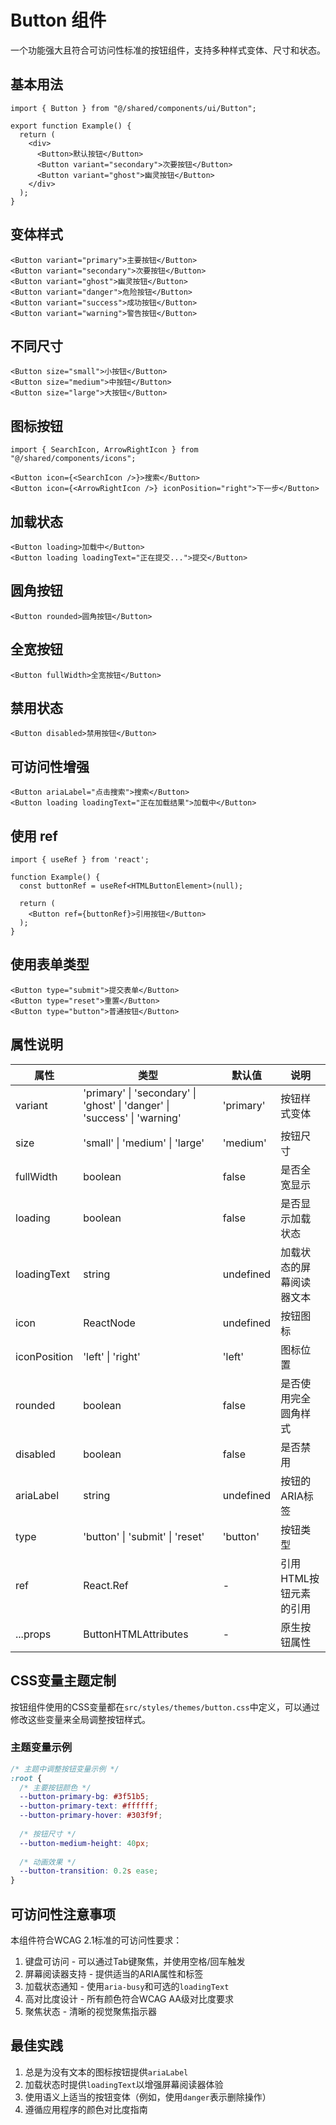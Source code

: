 # Button 组件

一个功能强大且符合可访问性标准的按钮组件，支持多种样式变体、尺寸和状态。

## 基本用法

```tsx
import { Button } from "@/shared/components/ui/Button";

export function Example() {
  return (
    <div>
      <Button>默认按钮</Button>
      <Button variant="secondary">次要按钮</Button>
      <Button variant="ghost">幽灵按钮</Button>
    </div>
  );
}
```

## 变体样式

```tsx
<Button variant="primary">主要按钮</Button>
<Button variant="secondary">次要按钮</Button>
<Button variant="ghost">幽灵按钮</Button>
<Button variant="danger">危险按钮</Button>
<Button variant="success">成功按钮</Button>
<Button variant="warning">警告按钮</Button>
```

## 不同尺寸

```tsx
<Button size="small">小按钮</Button>
<Button size="medium">中按钮</Button>
<Button size="large">大按钮</Button>
```

## 图标按钮

```tsx
import { SearchIcon, ArrowRightIcon } from "@/shared/components/icons";

<Button icon={<SearchIcon />}>搜索</Button>
<Button icon={<ArrowRightIcon />} iconPosition="right">下一步</Button>
```

## 加载状态

```tsx
<Button loading>加载中</Button>
<Button loading loadingText="正在提交...">提交</Button>
```

## 圆角按钮

```tsx
<Button rounded>圆角按钮</Button>
```

## 全宽按钮

```tsx
<Button fullWidth>全宽按钮</Button>
```

## 禁用状态

```tsx
<Button disabled>禁用按钮</Button>
```

## 可访问性增强

```tsx
<Button ariaLabel="点击搜索">搜索</Button>
<Button loading loadingText="正在加载结果">加载中</Button>
```

## 使用 ref

```tsx
import { useRef } from 'react';

function Example() {
  const buttonRef = useRef<HTMLButtonElement>(null);
  
  return (
    <Button ref={buttonRef}>引用按钮</Button>
  );
}
```

## 使用表单类型

```tsx
<Button type="submit">提交表单</Button>
<Button type="reset">重置</Button>
<Button type="button">普通按钮</Button>
```

## 属性说明

| 属性         | 类型                                                                      | 默认值    | 说明                     |
| ------------ | ------------------------------------------------------------------------- | --------- | ------------------------ |
| variant      | 'primary' \| 'secondary' \| 'ghost' \| 'danger' \| 'success' \| 'warning' | 'primary' | 按钮样式变体             |
| size         | 'small' \| 'medium' \| 'large'                                            | 'medium'  | 按钮尺寸                 |
| fullWidth    | boolean                                                                   | false     | 是否全宽显示             |
| loading      | boolean                                                                   | false     | 是否显示加载状态         |
| loadingText  | string                                                                    | undefined | 加载状态的屏幕阅读器文本 |
| icon         | ReactNode                                                                 | undefined | 按钮图标                 |
| iconPosition | 'left' \| 'right'                                                         | 'left'    | 图标位置                 |
| rounded      | boolean                                                                   | false     | 是否使用完全圆角样式     |
| disabled     | boolean                                                                   | false     | 是否禁用                 |
| ariaLabel    | string                                                                    | undefined | 按钮的ARIA标签           |
| type         | 'button' \| 'submit' \| 'reset'                                           | 'button'  | 按钮类型                 |
| ref          | React.Ref                                                                 | -         | 引用HTML按钮元素的引用   |
| ...props     | ButtonHTMLAttributes                                                      | -         | 原生按钮属性             |

## CSS变量主题定制

按钮组件使用的CSS变量都在`src/styles/themes/button.css`中定义，可以通过修改这些变量来全局调整按钮样式。

### 主题变量示例

```css
/* 主题中调整按钮变量示例 */
:root {
  /* 主要按钮颜色 */
  --button-primary-bg: #3f51b5;
  --button-primary-text: #ffffff;
  --button-primary-hover: #303f9f;
  
  /* 按钮尺寸 */
  --button-medium-height: 40px;
  
  /* 动画效果 */
  --button-transition: 0.2s ease;
}
```

## 可访问性注意事项

本组件符合WCAG 2.1标准的可访问性要求：

1. 键盘可访问 - 可以通过Tab键聚焦，并使用空格/回车触发
2. 屏幕阅读器支持 - 提供适当的ARIA属性和标签
3. 加载状态通知 - 使用`aria-busy`和可选的`loadingText`
4. 高对比度设计 - 所有颜色符合WCAG AA级对比度要求
5. 聚焦状态 - 清晰的视觉聚焦指示器

## 最佳实践

1. 总是为没有文本的图标按钮提供`ariaLabel`
2. 加载状态时提供`loadingText`以增强屏幕阅读器体验
3. 使用语义上适当的按钮变体（例如，使用`danger`表示删除操作）
4. 遵循应用程序的颜色对比度指南